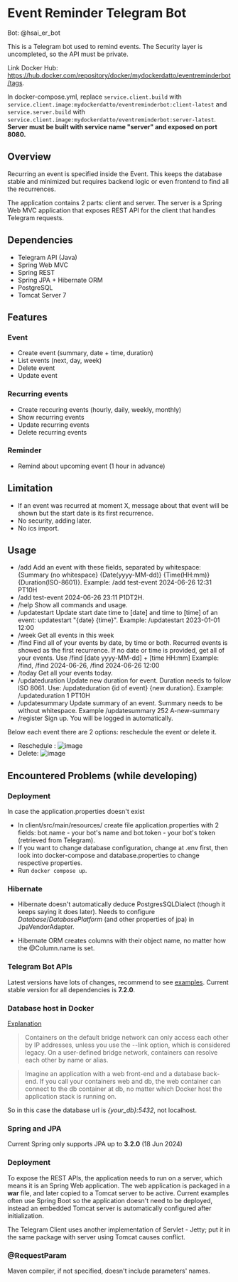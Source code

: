 
# Event Reminder Telegram Bot
Bot: @hsai_er_bot

This is a Telegram bot used to remind events. The Security layer is uncompleted, so the API must be private.

Link Docker Hub: https://hub.docker.com/repository/docker/mydockerdatto/eventreminderbot/tags.

In docker-compose.yml, replace ```service.client.build``` with ```service.client.image:mydockerdatto/eventreminderbot:client-latest``` and ```service.server.build``` with ```service.client.image:mydockerdatto/eventreminderbot:server-latest```. **Server must be built with service name "server" and exposed on port 8080.**

## Overview
Recurring an event is specified inside the Event. This keeps the database stable and minimized but requires backend logic or even frontend to find all the recurrences. 

The application contains 2 parts: client and server. The server is a Spring Web MVC application that exposes REST API for the client that handles Telegram requests.

## Dependencies
- Telegram API (Java)
- Spring Web MVC
- Spring REST 
- Spring JPA + Hibernate ORM
- PostgreSQL
- Tomcat Server 7

## Features
### Event
- Create event (summary, date + time, duration)
- List events (next, day, week)
- Delete event
- Update event
### Recurring events
- Create reccuring events (hourly, daily, weekly, monthly)
- Show recurring events
- Update recurring events
- Delete recurring events
### Reminder
- Remind about upcoming event (1 hour in advance)
  
## Limitation
- If an event was recurred at moment X, message about that event will be shown but the start date is its first recurrence.
- No security, adding later.
- No ics import.
## Usage
- /add Add an event with these fields, separated by whitespace:
  {Summary (no whitespace} {Date(yyyy-MM-dd)} {Time(HH:mm)} {Duration(ISO-8601)}.
  Example: /add test-event 2024-06-26 12:31 PT10H
- /add test-event 2024-06-26 23:11 P1DT2H.
- /help Show all commands and usage.
- /updatestart Update start date time to [date] and time to [time] of an event: updatestart "{date} {time}".
  Example: /updatestart 2023-01-01 12:00
- /week Get all events in this week
- /find Find all of your events by date, by time or both. Recurred events is showed as the first recurrence. If no date or time is provided, get all of your events. 
  Use /find [date yyyy-MM-dd] + [time HH:mm] 
  Example: /find, /find 2024-06-26, /find 2024-06-26 12:00
-  /today Get all your events today.
- /updateduration
    Update new duration for event. Duration needs to follow ISO 8061. 
    Use: /updateduration {id of event} {new duration}.
    Example: /updateduration 1 PT10H
- /updatesummary
  Update summary of an event. Summary needs to be without whitespace.
  Example /updatesummary 252 A-new-summary
- /register Sign up. You will be logged in automatically.

Below each event there are 2 options: reschedule the event or delete it. 
- Reschedule :
  ![image](https://github.com/dat-2k2/EventReminderBot/assets/73431073/9320f161-9341-4a1b-af7e-f8db983cde91)
- Delete:
  ![image](https://github.com/dat-2k2/EventReminderBot/assets/73431073/a1182022-6944-406e-9b14-819f102dbb64)

## Encountered Problems (while developing)
### Deployment
In case the application.properties doesn't exist
- In client/src/main/resources/ create file application.properties with 2 fields: bot.name - your bot's name and
  bot.token - your bot's token (retrieved from Telegram).
- If you want to change database configuration, change at .env first, then look into docker-compose and
  database.properties to change respective properties.
- Run ```docker compose up```.
### Hibernate
- Hibernate doesn't automatically deduce PostgresSQLDialect (though it keeps saying it does later). Needs to configure
_Database_/_DatabasePlatform_ (and other properties of jpa) in JpaVendorAdapter.

- Hibernate ORM creates columns with their object name, no matter how the @Column.name is set.
### Telegram Bot APIs

Latest versions have lots of changes, recommend to
see [examples](https://github.com/rubenlagus/TelegramBotsExample/tree/master). Current stable version for all
dependencies is **7.2.0**.

### Database host in Docker

[Explanation](https://docs.docker.com/network/drivers/bridge/#differences-between-user-defined-bridges-and-the-default-bridge)

> Containers on the default bridge network can only access each other by IP addresses, unless you use the --link option,
> which is considered legacy. On a user-defined bridge network, containers can resolve each other by name or alias.

> Imagine an application with a web front-end and a database back-end. If you call your containers web and db, the web
> container can connect to the db container at db, no matter which Docker host the application stack is running on.

So in this case the database url is _{your_db}:5432_, not localhost.

### Spring and JPA

Current Spring only supports JPA up to **3.2.0** (18 Jun 2024)

### Deployment

To expose the REST APIs, the application needs to run on a server, which means it is an Spring Web application. The web
application is packaged in a **war** file, and later copied to a Tomcat server to be active. Current examples often use
Spring Boot so the application doesn't need to be deployed, instead an embedded Tomcat server is automatically
configured after initialization.

The Telegram Client uses another implementation of Servlet - Jetty; put it in the same package with server using Tomcat
causes conflict.

### @RequestParam
Maven compiler, if not specified, doesn't include parameters' names. 



